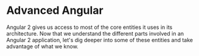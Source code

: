 # Advanced Angular

Angular 2 gives us access to most of the core entities it uses in its architecture. Now that we understand the different parts involved in an Angular 2 application, let's dig deeper into some of these entities and take advantage of what we know.